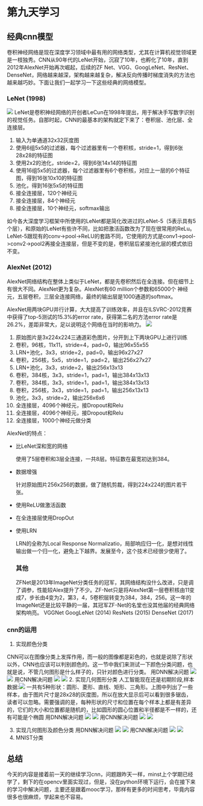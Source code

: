 # 第九天学习
## 经典cnn模型
卷积神经网络是现在深度学习领域中最有用的网络类型，尤其在计算机视觉领域更是一枝独秀。CNN从90年代的LeNet开始，沉寂了10年，也孵化了10年，直到2012年AlexNet开始再次崛起，后续的ZF Net、VGG、GoogLeNet、ResNet、DenseNet，网络越来越深，架构越来越复杂，解决反向传播时梯度消失的方法也越来越巧妙。下面让我们一起学习一下这些经典的网络模型。


### LeNet (1998)

![](./media/1.jpg)
LeNet是卷积神经网络的开创者LeCun在1998年提出，用于解决手写数字识别的视觉任务。自那时起，CNN的最基本的架构就定下来了：卷积层、池化层、全连接层。

1. 输入为单通道32x32灰度图
2. 使用6组5x5的过滤器，每个过滤器里有一个卷积核，stride=1，得到6张28x28的特征图
3. 使用2x2的池化，stride=2，得到6张14x14的特征图
4. 使用16组5x5的过滤器，每个过滤器里有6个卷积核，对应上一层的6个特征图，得到16张10x10的特征图
5. 池化，得到16张5x5的特征图
6. 接全连接层，120个神经元
7. 接全连接层，84个神经元
8. 接全连接层，10个神经元，softmax输出

如今各大深度学习框架中所使用的LeNet都是简化改进过的LeNet-5（5表示具有5个层），和原始的LeNet有些许不同，比如把激活函数改为了现在很常用的ReLu。LeNet-5跟现有的conv->pool->ReLU的套路不同，它使用的方式是conv1->pool->conv2->pool2再接全连接层，但是不变的是，卷积层后紧接池化层的模式依旧不变。

###  AlexNet (2012)
AlexNet网络结构在整体上类似于LeNet，都是先卷积然后在全连接。但在细节上有很大不同。AlexNet更为复杂。AlexNet有60 million个参数和65000个 神经元，五层卷积，三层全连接网络，最终的输出层是1000通道的softmax。

AlexNet用两块GPU并行计算，大大提高了训练效率，并且在ILSVRC-2012竞赛中获得了top-5测试的15.3%的error rate，获得第二名的方法error rate是26.2%，差距非常大，足以说明这个网络在当时的影响力。
![](./media/2.jpg)

1. 原始图片是3x224x224三通道彩色图片，分开到上下两块GPU上进行训练
2. 卷积，96核，11x11，stride=4，pad=0，输出96x55x55
3. LRN+池化，3x3，stride=2，pad=0，输出96x27x27
4. 卷积，256核，5x5，stride=1，pad=2，输出256x27x27
5. LRN+池化，3x3，stride=2，输出256x13x13
6. 卷积，384核，3x3，stride=1，pad=1，输出384x13x13
7. 卷积，384核，3x3，stride=1，pad=1，输出384x13x13
8. 卷积，256核，3x3，stride=1，pad=1，输出256x13x13
9. 池化，3x3，stride=2，输出256x6x6
10. 全连接层，4096个神经元，接Dropout和Relu
11. 全连接层，4096个神经元，接Dropout和Relu
12. 全连接层，1000个神经元做分类

AlexNet的特点：

- 比LeNet深和宽的网络
  
  使用了5层卷积和3层全连接，一共8层。特征数在最宽初达到384。

- 数据增强
  
  针对原始图片256x256的数据，做了随机剪裁，得到224x224的图片若干张。

- 使用ReLU做激活函数
- 在全连接层使用DropOut
- 使用LRN
  
   LRN的全称为Local Response Normalizatio，局部响应归一化，是想对线性输出做一个归一化，避免上下越界。发展至今，这个技术已经很少使用了。

  ### 其他

  ZFNet是2013年ImageNet分类任务的冠军，其网络结构没什么改进，只是调了调参，性能较Alex提升了不少。ZF-Net只是将AlexNet第一层卷积核由11变成7，步长由4变为2，第3，4，5卷积层转变为384，384，256。这一年的ImageNet还是比较平静的一届，其冠军ZF-Net的名堂也没其他届的经典网络架构响亮。
VGGNet
GoogLeNet (2014)
ResNets (2015)
DenseNet (2017)

### cnn的运用

1. 实现颜色分类

CNN可以在图像分类上发挥作用，而一般的图像都是彩色的，也就是说除了形状以外，CNN也应该可以判别颜色的。这一节中我们来测试一下颜色分类问题，也就是说，不管几何图形是什么样子的，只针对颜色进行分类。
用DNN解决问题
![](media/101.png) 
![](media/102.png)
用CNN解决问题
![](media/18.png) 
![](media/19.png) 
2.  实现几何图形分类
人工智能现在还是初期阶段,样本数据:![](media/10.png) 一共有5种形状：圆形、菱形、直线、矩形、三角形。上图中列出了一些样本，由于图片尺寸是28x28的灰度图，所以在放大显示后可以看到很多锯齿，读者可以忽略。需要强调的是，每种形状的尺寸和位置在每个样本上都是有差异的，它们的大小和位置都是随机的，比如圆形的圆心位置和半径都是不一样的，还有可能是个椭圆
  用DNN解决问题
![](media/105.png) 
![](media/106.png)
用CNN解决问题
![](media/104.png) 
![](media/103.png)

3. 实现几何图形及颜色分类
用DNN解决问题
![](media/7.png)
![](media/8.png)
用CNN解决问题
![](media/5.png)
![](media/6.png)
4. MNIST分类

## 总结
今天的内容是接着前一天的继续学习cnn，问题跟昨天一样，minst上个学期已经学了，剩下的在opencv里面实现过，但是，没在python环境下运行，会在接下来的学习中解决问题，主要还是跟着mooc学习，那样有更多的时间思考，毕竟内容很多也很麻烦，学起来也不容易。


